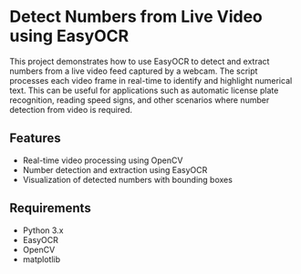 # Detect Numbers from Live Video using EasyOCR

This project demonstrates how to use EasyOCR to detect and extract numbers from a live video feed captured by a webcam. The script processes each video frame in real-time to identify and highlight numerical text. This can be useful for applications such as automatic license plate recognition, reading speed signs, and other scenarios where number detection from video is required.

## Features
- Real-time video processing using OpenCV
- Number detection and extraction using EasyOCR
- Visualization of detected numbers with bounding boxes

## Requirements
- Python 3.x
- EasyOCR
- OpenCV
- matplotlib
